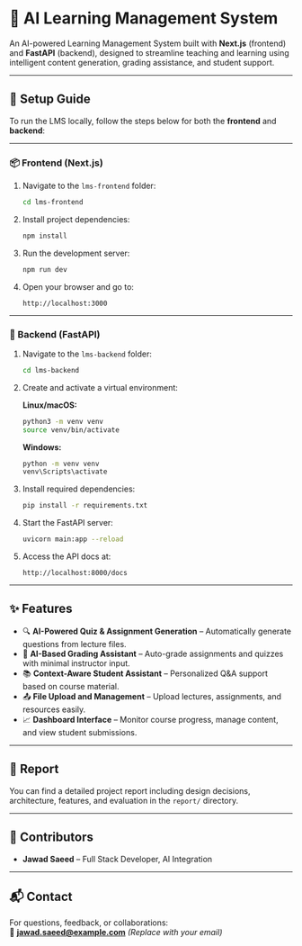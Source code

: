 # 🧠 AI Learning Management System

An AI-powered Learning Management System built with **Next.js** (frontend) and **FastAPI** (backend), designed to streamline teaching and learning using intelligent content generation, grading assistance, and student support.

---

## 🚀 Setup Guide

To run the LMS locally, follow the steps below for both the **frontend** and **backend**:

---

### 📦 Frontend (Next.js)

1. Navigate to the `lms-frontend` folder:

    ```bash
    cd lms-frontend
    ```

2. Install project dependencies:

    ```bash
    npm install
    ```

3. Run the development server:

    ```bash
    npm run dev
    ```

4. Open your browser and go to:

    ```
    http://localhost:3000
    ```

---

### 🐍 Backend (FastAPI)

1. Navigate to the `lms-backend` folder:

    ```bash
    cd lms-backend
    ```

2. Create and activate a virtual environment:

    **Linux/macOS:**

    ```bash
    python3 -m venv venv
    source venv/bin/activate
    ```

    **Windows:**

    ```cmd
    python -m venv venv
    venv\Scripts\activate
    ```

3. Install required dependencies:

    ```bash
    pip install -r requirements.txt
    ```

4. Start the FastAPI server:

    ```bash
    uvicorn main:app --reload
    ```

5. Access the API docs at:

    ```
    http://localhost:8000/docs
    ```

---

## ✨ Features

- 🔍 **AI-Powered Quiz & Assignment Generation** – Automatically generate questions from lecture files.
- 📝 **AI-Based Grading Assistant** – Auto-grade assignments and quizzes with minimal instructor input.
- 📚 **Context-Aware Student Assistant** – Personalized Q&A support based on course material.
- 📤 **File Upload and Management** – Upload lectures, assignments, and resources easily.
- 📈 **Dashboard Interface** – Monitor course progress, manage content, and view student submissions.

---

## 📄 Report

You can find a detailed project report including design decisions, architecture, features, and evaluation in the `report/` directory.

---

## 👥 Contributors

- **Jawad Saeed** – Full Stack Developer, AI Integration

---

## 📬 Contact

For questions, feedback, or collaborations:  
📧 **jawad.saeed@example.com** *(Replace with your email)*

